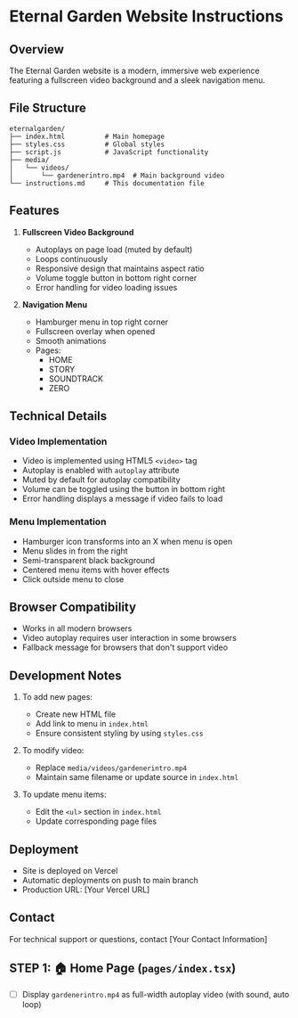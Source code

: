 # Eternal Garden Website Instructions

## Overview
The Eternal Garden website is a modern, immersive web experience featuring a fullscreen video background and a sleek navigation menu.

## File Structure
```
eternalgarden/
├── index.html          # Main homepage
├── styles.css          # Global styles
├── script.js           # JavaScript functionality
├── media/
│   └── videos/
│       └── gardenerintro.mp4  # Main background video
└── instructions.md     # This documentation file
```

## Features
1. **Fullscreen Video Background**
   - Autoplays on page load (muted by default)
   - Loops continuously
   - Responsive design that maintains aspect ratio
   - Volume toggle button in bottom right corner
   - Error handling for video loading issues

2. **Navigation Menu**
   - Hamburger menu in top right corner
   - Fullscreen overlay when opened
   - Smooth animations
   - Pages:
     - HOME
     - STORY
     - SOUNDTRACK
     - ZERO

## Technical Details

### Video Implementation
- Video is implemented using HTML5 `<video>` tag
- Autoplay is enabled with `autoplay` attribute
- Muted by default for autoplay compatibility
- Volume can be toggled using the button in bottom right
- Error handling displays a message if video fails to load

### Menu Implementation
- Hamburger icon transforms into an X when menu is open
- Menu slides in from the right
- Semi-transparent black background
- Centered menu items with hover effects
- Click outside menu to close

## Browser Compatibility
- Works in all modern browsers
- Video autoplay requires user interaction in some browsers
- Fallback message for browsers that don't support video

## Development Notes
1. To add new pages:
   - Create new HTML file
   - Add link to menu in `index.html`
   - Ensure consistent styling by using `styles.css`

2. To modify video:
   - Replace `media/videos/gardenerintro.mp4`
   - Maintain same filename or update source in `index.html`

3. To update menu items:
   - Edit the `<ul>` section in `index.html`
   - Update corresponding page files

## Deployment
- Site is deployed on Vercel
- Automatic deployments on push to main branch
- Production URL: [Your Vercel URL]

## Contact
For technical support or questions, contact [Your Contact Information] 
## STEP 1: 🏠 Home Page (`pages/index.tsx`)

- [ ] Display `gardenerintro.mp4` as full-width autoplay video (with sound, auto loop)